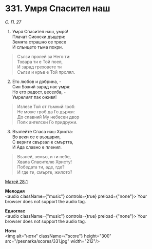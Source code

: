 # 331. Умря Спасител наш

_С. П. 27_

1. Умря Спасител наш, умря!  
Плачат Сионски дъщери:  
Земята страшно се тресе  
И слънцето тъма покри.  

> Сълзи пролей за Него ти:  
> Товара ти е Той поел,  
> И зарад греховете ти  
> Сълзи и кръв е Той пролял.  

2. Ето любов и добрина, -  
Син Божий зарад нас умря:  
Но ето радост, веселба, -  
Умрелият пак оживя!  

> Излезе Той от тъмний гроб:  
> Не може гроб да Го държи:  
> До славний Му небесен двор  
> Полк ангелски Го придружи.  

3. Възпейте Спаса наш Христа:  
Во веки се е възцарил,  
С вериги свързал е смъртта,  
И Ада славно е пленил.  

> Възпей, земьо, и ти небе,  
> Хвала Спасителю Христу!  
> Победата ти, аде, где?  
> И где ти, смърте, жилото?

[Матей 28:1](http://biblia.bg/index.php?k=40&g=28&s=1)

**Мелодия**  
<audio className={"music"} controls={true} preload={"none"}>
    <source src="/pesnarka/mp3/331.mp3" type="audio/mpeg"/>
    Your browser does not support the audio tag.
</audio>

**Едноглас**  
<audio className={"music"} controls={true} preload={"none"}>
    <source src="/pesnarka/transp/331.mp3" type="audio/mpeg"/>
    Your browser does not support the audio tag.
</audio>

**Ноти**  
<img alt="ноти" className={"score"} height="300" src="/pesnarka/scores/331.jpg" width="212"/>
